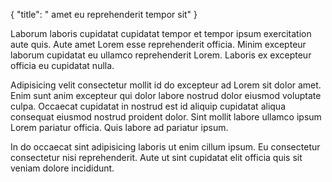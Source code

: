{
  "title": " amet eu reprehenderit tempor sit"
}

Laborum laboris cupidatat cupidatat tempor et tempor ipsum exercitation aute quis. Aute amet Lorem esse reprehenderit officia. Minim excepteur laborum cupidatat eu ullamco reprehenderit Lorem. Laboris ex excepteur officia eu cupidatat nulla.

Adipisicing velit consectetur mollit id do excepteur ad Lorem sit dolor amet. Enim sunt anim excepteur qui dolor labore nostrud dolor eiusmod voluptate culpa. Occaecat cupidatat in nostrud est id aliquip cupidatat aliqua consequat eiusmod nostrud proident dolor. Sint mollit labore ullamco ipsum Lorem pariatur officia. Quis labore ad pariatur ipsum.

In do occaecat sint adipisicing laboris ut enim cillum ipsum. Eu consectetur consectetur nisi reprehenderit. Aute ut sint cupidatat elit officia quis sit veniam dolore incididunt.